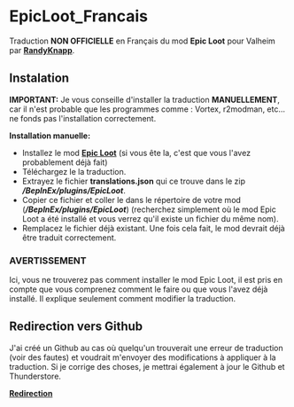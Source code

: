 # EpicLoot_Francais
Traduction **NON OFFICIELLE** en Français du mod **Epic Loot** pour Valheim par **[RandyKnapp](https://valheim.thunderstore.io/package/RandyKnapp/EpicLoot/)**.

## Instalation
**IMPORTANT:** Je vous conseille d'installer la traduction **MANUELLEMENT**, car il n'est probable que les programmes comme : Vortex, r2modman, etc... ne fonds pas l'installation correctement.

**Installation manuelle:**
- Installez le mod **[Epic Loot](https://valheim.thunderstore.io/package/RandyKnapp/EpicLoot/)** (si vous ête la, c'est que vous l'avez probablement déjà fait)
- Téléchargez le la traduction.
- Extrayez le fichier **translations.json** qui ce trouve dans le zip _**/BepInEx/plugins/EpicLoot**_.
- Copier ce fichier et coller le dans le répertoire de votre mod (_**/BepInEx/plugins/EpicLoot**_) (recherchez simplement où le mod Epic Loot a été installé et vous verrez qu'il existe un fichier du même nom).
- Remplacez le fichier déjà existant. Une fois cela fait, le mod devrait déjà être traduit correctement.

### AVERTISSEMENT
Ici, vous ne trouverez pas comment installer le mod Epic Loot, il est pris en compte que vous comprenez comment le faire ou que vous l'avez déjà installé. Il explique seulement comment modifier la traduction.


## Redirection vers Github
J'ai créé un Github au cas où quelqu'un trouverait une erreur de traduction (voir des fautes) et voudrait m'envoyer des modifications à appliquer à la traduction. Si je corrige des choses, je mettrai également à jour le Github et Thunderstore.

**[Redirection]([https://github.com/StyleMyk/EpicLoot-Francais])**
